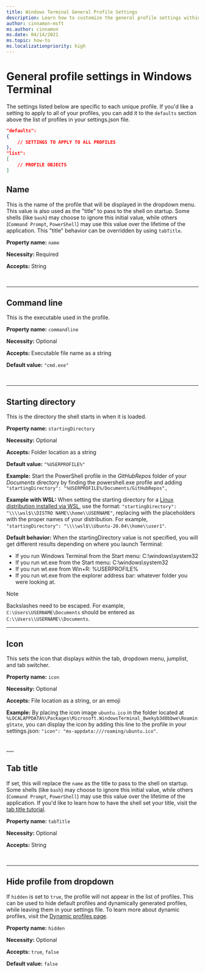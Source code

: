 ```yaml
---
title: Windows Terminal General Profile Settings
description: Learn how to customize the general profile settings within Windows Terminal.
author: cinnamon-msft
ms.author: cinnamon
ms.date: 04/14/2021
ms.topic: how-to
ms.localizationpriority: high
---
```


# General profile settings in Windows Terminal

The settings listed below are specific to each unique profile. If you'd like a setting to apply to all of your profiles, you can add it to the `defaults` section above the list of profiles in your settings.json file.

```json
"defaults":
{
    // SETTINGS TO APPLY TO ALL PROFILES
},
"list":
[
    // PROFILE OBJECTS
]
```

## Name

This is the name of the profile that will be displayed in the dropdown menu. This value is also used as the "title" to pass to the shell on startup. Some shells (like `bash`) may choose to ignore this initial value, while others (`Command Prompt`, `PowerShell`) may use this value over the lifetime of the application. This "title" behavior can be overridden by using `tabTitle`.

**Property name:** `name`

**Necessity:** Required

**Accepts:** String

<br />

___

## Command line

This is the executable used in the profile.

**Property name:** `commandline`

**Necessity:** Optional

**Accepts:** Executable file name as a string

**Default value:** `"cmd.exe"`

<br />

___

## Starting directory

This is the directory the shell starts in when it is loaded.

**Property name:** `startingDirectory`

**Necessity:** Optional

**Accepts:** Folder location as a string

**Default value:** `"%USERPROFILE%"`

**Example:** Start the PowerShell profile in the *GitHubRepos* folder of your *Documents* directory by finding the powershell.exe profile and adding `"startingDirectory": "%USERPROFILE%/Documents/GitHubRepos",`

**Example with WSL:** When setting the starting directory for a [Linux distribution installed via WSL](https://docs.microsoft.com/windows/wsl/install-win10), use the format: `"startingDirectory": "\\\\wsl$\\DISTRO NAME\\home\\USERNAME"`, replacing with the placeholders with the proper names of your distribution. For example, `"startingDirectory": "\\\\wsl$\\Ubuntu-20.04\\home\\user1"`.

**Default behavior:** When the startingDirectory value is not specified, you will get different results depending on where you launch Terminal:
- If you run Windows Terminal from the Start menu: C:\windows\system32
- If you run wt.exe from the Start menu: C:\windows\system32
- If you run wt.exe from Win+R: %USERPROFILE%
- If you run wt.exe from the explorer address bar: whatever folder you were looking at.

> [!NOTE]
> Backslashes need to be escaped. For example, `C:\Users\USERNAME\Documents` should be entered as `C:\\Users\\USERNAME\\Documents`.

___

## Icon

This sets the icon that displays within the tab, dropdown menu, jumplist, and tab switcher.

**Property name:** `icon`

**Necessity:** Optional

**Accepts:** File location as a string, or an emoji

**Example:** By placing the icon image `ubuntu.ico` in the folder located at `%LOCALAPPDATA%\Packages\Microsoft.WindowsTerminal_8wekyb3d8bbwe\RoamingState`, you can display the icon by adding this line to the profile in your settings.json: `"icon": "ms-appdata:///roaming/ubuntu.ico"`.

<br>
___

## Tab title

If set, this will replace the `name` as the title to pass to the shell on startup. Some shells (like `bash`) may choose to ignore this initial value, while others (`Command Prompt`, `PowerShell`) may use this value over the lifetime of the application. If you'd like to learn how to have the shell set your title, visit the [tab title tutorial](./../tutorials/tab-title.md).

**Property name:** `tabTitle`

**Necessity:** Optional

**Accepts:** String

<br />

___

## Hide profile from dropdown

If `hidden` is set to `true`, the profile will not appear in the list of profiles. This can be used to hide default profiles and dynamically generated profiles, while leaving them in your settings file. To learn more about dynamic profiles, visit the [Dynamic profiles page](./../dynamic-profiles.md).

**Property name:** `hidden`

**Necessity:** Optional

**Accepts:** `true`, `false`

**Default value:** `false`
